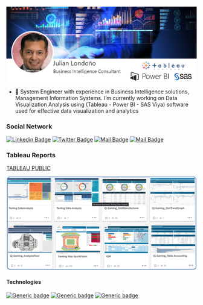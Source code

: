 
![](Images/CardPresentation.png)
<!--
**julianBI/julianBI** is a ✨ _special_ ✨ repository because its `README.md` (this file) appears on your GitHub profile.
### Hi there 👋
Here are some ideas to get you started:

- 🔭 I’m currently working on ...
- 🌱 I’m currently learning ...
- 👯 I’m looking to collaborate on ...
- 🤔 I’m looking for help with ...
- 💬 Ask me about ...
- 📫 How to reach me: ...
- 😄 Pronouns: ...
- ⚡ Fun fact: ...
-->
- 🔭 System Engineer with experience in Business Intelligence solutions, Management Information Systems. I’m currently working on Data Visualization Analysis using (Tableau - Power BI - SAS Viya) software used for effective data visualization and analytics

### Social Network 
[![Linkedin Badge](https://img.shields.io/badge/-JulianLondono-0e76a8?style=flat&labelColor=0e76a8&logo=linkedin&logoColor=white)](https://linkedin.com/in/julianalbertolondono/)
[![Twitter Badge](https://img.shields.io/badge/-Qlx.com-1ca0f1?style=flat&labelColor=1ca0f1&logo=twitter&logoColor=white&link=https://twitter.com/qlx_corp)](https://twitter.com/qlx_corp) [![Mail Badge](https://img.shields.io/badge/-Qlx.com-e74c3c?style=flat&labelColor=e74c3c&logo=youtube&logoColor=white)](https://www.youtube.com/channel/UCHICL3KWlaWHZA4oCn1igIA) [![Mail Badge](https://img.shields.io/badge/-QualexConsulting-e84393?style=flat&labelColor=e84393&logo=instagram&logoColor=white)](https://www.instagram.com/qlxconsulting/) 


### Tableau Reports

[TABLEAU PUBLIC](https://public.tableau.com/app/profile/bijulian#!/)

![](Images/Portafolio-TableauPublic-2022-A.png)

#### Technologies

[![Generic badge](https://img.shields.io/badge/Tableau-DataVisualization-blue.svg)](https://shields.io/)
[![Generic badge](https://img.shields.io/badge/PowerBI-DataVisualization-yellow.svg)](https://shields.io/)
[![Generic badge](https://img.shields.io/badge/SASViya-DataVisualization-Blue.svg)](https://shields.io/)
#### 
<!--
![MicrosoftSQLServer](https://img.shields.io/badge/Microsoft%20SQL%20Sever-CC2927?style=for-the-badge&logo=microsoft%20sql%20server&logoColor=white)
![MySQL](https://img.shields.io/badge/mysql-%2300f.svg?style=for-the-badge&logo=mysql&logoColor=white)
![JavaScript](https://img.shields.io/badge/javascript-%23323330.svg?style=for-the-badge&logo=javascript&logoColor=%23F7DF1E)
![Python](https://img.shields.io/badge/python-3670A0?style=for-the-badge&logo=python&logoColor=ffdd54)
![R](https://img.shields.io/badge/r-%23276DC3.svg?style=for-the-badge&logo=r&logoColor=white)
![Ubuntu](https://img.shields.io/badge/Ubuntu-E95420?style=for-the-badge&logo=ubuntu&logoColor=white)
-->

